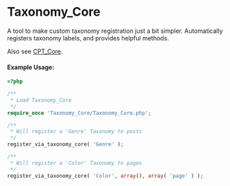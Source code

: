 Taxonomy_Core
=========

A tool to make custom taxonomy registration just a bit simpler. Automatically registers taxonomy labels, and provides helpful methods.

Also see [CPT_Core](https://github.com/jtsternberg/CPT_Core).

#### Example Usage:
```php
<?php

/**
 * Load Taxonomy_Core
 */
require_once 'Taxonomy_Core/Taxonomy_Core.php';

/**
 * Will register a 'Genre' Taxonomy to posts
 */
register_via_taxonomy_core( 'Genre' );

/**
 * Will register a 'Color' Taxonomy to pages
 */
register_via_taxonomy_core( 'Color', array(), array( 'page' ) );
```
